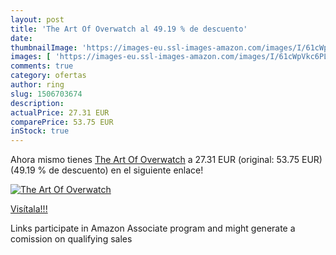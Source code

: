 ```yaml
---
layout: post
title: 'The Art Of Overwatch al 49.19 % de descuento'
date: 
thumbnailImage: 'https://images-eu.ssl-images-amazon.com/images/I/61cWpVkc6PL._SL200_.jpg'
images: [ 'https://images-eu.ssl-images-amazon.com/images/I/61cWpVkc6PL._SL200_.jpg' ]
comments: true
category: ofertas
author: ring
slug: 1506703674
description:
actualPrice: 27.31 EUR
comparePrice: 53.75 EUR
inStock: true
---
```


Ahora mismo tienes [The Art Of Overwatch](https://www.amazon.es/dp/1506703674/?tag=tolees-21) a 27.31 EUR (original: 53.75 EUR) (49.19 %  de descuento) en el siguiente enlace!

[![The Art Of Overwatch](https://images-eu.ssl-images-amazon.com/images/I/61cWpVkc6PL._SL200_.jpg)](https://www.amazon.es/dp/1506703674/?tag=tolees-21)

[Visítala!!!](https://www.amazon.es/dp/1506703674/?tag=tolees-21)

Links participate in Amazon Associate program and might generate a comission on qualifying sales
